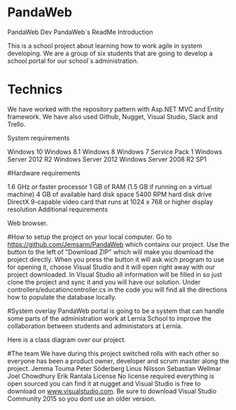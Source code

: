 # PandaWeb
PandaWeb Dev
PandaWeb´s ReadMe
Introduction

This is a school project about learning how to work agile in system developing.
We are a group of six students that are going to develop a school portal for our school´s administration.

# Technics
We have worked with the repository pattern with Asp.NET MVC and Entity framework. We have also used Github, Nugget, Visual Studio, Slack and Trello.

System requirements

Windows 10
Windows 8.1
Windows 8
Windows 7 Service Pack 1
Windows Server 2012 R2
Windows Server 2012
Windows Server 2008 R2 SP1

#Hardware requirements

1.6 GHz or faster processor
1 GB of RAM (1.5 GB if running on a virtual machine)
4 GB of available hard disk space
5400 RPM hard disk drive
DirectX 9-capable video card that runs at 1024 x 768 or higher display resolution
Additional requirements

Web browser.

#How to setup the project on your local computer.
Go to https://github.com/Jemsann/PandaWeb which contains our project.
Use the button to the left of "Download ZIP" which will make you download the project directly. When you press the button it will ask wich program to use for opening it, choose Visual Studio and it will open right away with our project downloaded. In Visual Studio all information will be filled in so just clone the project and sync it and you will have our solution.
Under controllers/educationcontroller.cs in the code you will find all the directions how to populate the database locally. 



#System overlay
PandaWeb portal is going to be a system that can handle some parts of the administration work at Lernia School to improve the collaboration between students and administators at Lernia.

Here is a class diagram over our project.

#The team
We have during this project switched rolls with each other so everyone has been a product owner, developer and scrum master along the project.
Jemma Touma
Peter Söderberg
Linus Nilsson
Sebastian Wellmar
Joel Chowdhury
Erik Rantala
License
No license required everything is open sourced you can find it at nugget and Visual Studio is free to download on www.visualstudio.com. Be sure to download Visual Studio Community 2015 so you dont use an older version.
